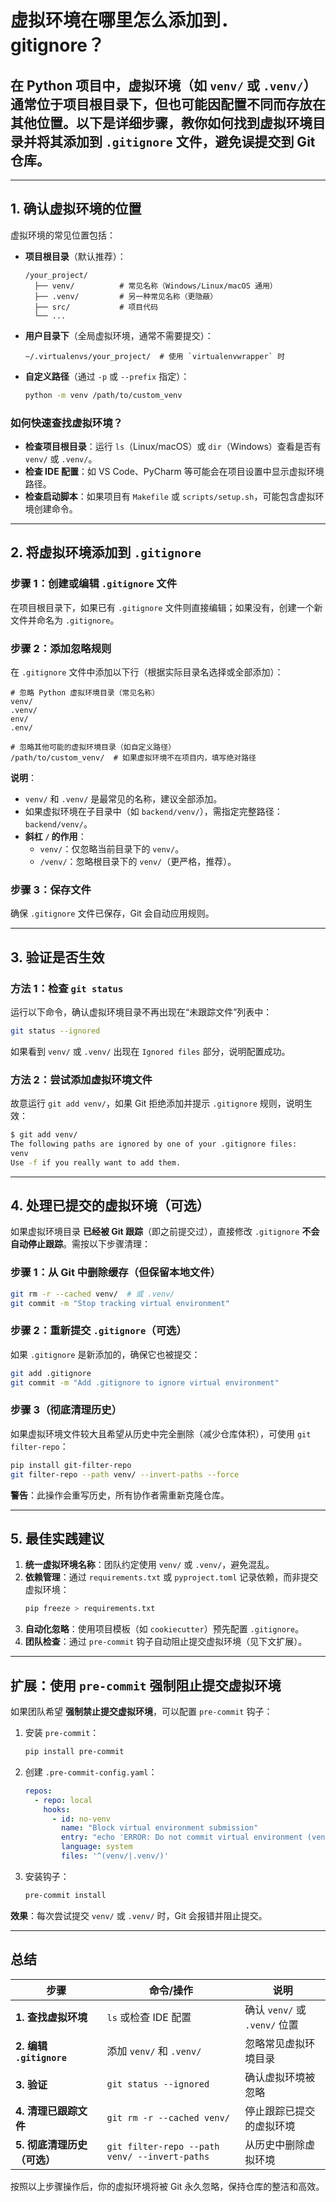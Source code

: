 # 虚拟环境在哪里怎么添加到． gitignore？

## 在 Python 项目中，虚拟环境（如 `venv/` 或 `.venv/`）通常位于项目根目录下，但也可能因配置不同而存放在其他位置。以下是详细步骤，教你如何找到虚拟环境目录并将其添加到 `.gitignore` 文件，避免误提交到 Git 仓库。

---

## **1. 确认虚拟环境的位置**
虚拟环境的常见位置包括：
- **项目根目录**（默认推荐）：
  ```
  /your_project/
    ├── venv/          # 常见名称（Windows/Linux/macOS 通用）
    ├── .venv/         # 另一种常见名称（更隐蔽）
    ├── src/           # 项目代码
    └── ...
  ```
- **用户目录下**（全局虚拟环境，通常不需要提交）：
  ```
  ~/.virtualenvs/your_project/  # 使用 `virtualenvwrapper` 时
  ```
- **自定义路径**（通过 `-p` 或 `--prefix` 指定）：
  ```bash
  python -m venv /path/to/custom_venv
  ```

### **如何快速查找虚拟环境？**
- **检查项目根目录**：运行 `ls`（Linux/macOS）或 `dir`（Windows）查看是否有 `venv/` 或 `.venv/`。
- **检查 IDE 配置**：如 VS Code、PyCharm 等可能会在项目设置中显示虚拟环境路径。
- **检查启动脚本**：如果项目有 `Makefile` 或 `scripts/setup.sh`，可能包含虚拟环境创建命令。

---

## **2. 将虚拟环境添加到 `.gitignore`**
### **步骤 1：创建或编辑 `.gitignore` 文件**
在项目根目录下，如果已有 `.gitignore` 文件则直接编辑；如果没有，创建一个新文件并命名为 `.gitignore`。

### **步骤 2：添加忽略规则**
在 `.gitignore` 文件中添加以下行（根据实际目录名选择或全部添加）：
```gitignore
# 忽略 Python 虚拟环境目录（常见名称）
venv/
.venv/
env/
.env/

# 忽略其他可能的虚拟环境目录（如自定义路径）
/path/to/custom_venv/  # 如果虚拟环境不在项目内，填写绝对路径
```
**说明**：
- `venv/` 和 `.venv/` 是最常见的名称，建议全部添加。
- 如果虚拟环境在子目录中（如 `backend/venv/`），需指定完整路径：`backend/venv/`。
- **斜杠 `/` 的作用**：
  - `venv/`：仅忽略当前目录下的 `venv/`。
  - `/venv/`：忽略根目录下的 `venv/`（更严格，推荐）。

### **步骤 3：保存文件**
确保 `.gitignore` 文件已保存，Git 会自动应用规则。

---

## **3. 验证是否生效**
### **方法 1：检查 `git status`**
运行以下命令，确认虚拟环境目录不再出现在“未跟踪文件”列表中：
```bash
git status --ignored
```
如果看到 `venv/` 或 `.venv/` 出现在 `Ignored files` 部分，说明配置成功。

### **方法 2：尝试添加虚拟环境文件**
故意运行 `git add venv/`，如果 Git 拒绝添加并提示 `.gitignore` 规则，说明生效：
```bash
$ git add venv/
The following paths are ignored by one of your .gitignore files:
venv
Use -f if you really want to add them.
```

---

## **4. 处理已提交的虚拟环境（可选）**
如果虚拟环境目录 **已经被 Git 跟踪**（即之前提交过），直接修改 `.gitignore` **不会自动停止跟踪**。需按以下步骤清理：

### **步骤 1：从 Git 中删除缓存（但保留本地文件）**
```bash
git rm -r --cached venv/  # 或 .venv/
git commit -m "Stop tracking virtual environment"
```

### **步骤 2：重新提交 `.gitignore`（可选）**
如果 `.gitignore` 是新添加的，确保它也被提交：
```bash
git add .gitignore
git commit -m "Add .gitignore to ignore virtual environment"
```

### **步骤 3（彻底清理历史）**
如果虚拟环境文件较大且希望从历史中完全删除（减少仓库体积），可使用 `git filter-repo`：
```bash
pip install git-filter-repo
git filter-repo --path venv/ --invert-paths --force
```
**警告**：此操作会重写历史，所有协作者需重新克隆仓库。

---

## **5. 最佳实践建议**
1. **统一虚拟环境名称**：团队约定使用 `venv/` 或 `.venv/`，避免混乱。
2. **依赖管理**：通过 `requirements.txt` 或 `pyproject.toml` 记录依赖，而非提交虚拟环境：
   ```bash
   pip freeze > requirements.txt
   ```
3. **自动化忽略**：使用项目模板（如 `cookiecutter`）预先配置 `.gitignore`。
4. **团队检查**：通过 `pre-commit` 钩子自动阻止提交虚拟环境（见下文扩展）。

---

## **扩展：使用 `pre-commit` 强制阻止提交虚拟环境**
如果团队希望 **强制禁止提交虚拟环境**，可以配置 `pre-commit` 钩子：
1. 安装 `pre-commit`：
   ```bash
   pip install pre-commit
   ```
2. 创建 `.pre-commit-config.yaml`：
   ```yaml
   repos:
     - repo: local
       hooks:
         - id: no-venv
           name: "Block virtual environment submission"
           entry: "echo 'ERROR: Do not commit virtual environment (venv/ or .venv/)!'; exit 1"
           language: system
           files: '^(venv/|.venv/)'
   ```
3. 安装钩子：
   ```bash
   pre-commit install
   ```
**效果**：每次尝试提交 `venv/` 或 `.venv/` 时，Git 会报错并阻止提交。

---

## **总结**
| 步骤 | 命令/操作 | 说明 |
|------|-----------|------|
| **1. 查找虚拟环境** | `ls` 或检查 IDE 配置 | 确认 `venv/` 或 `.venv/` 位置 |
| **2. 编辑 `.gitignore`** | 添加 `venv/` 和 `.venv/` | 忽略常见虚拟环境目录 |
| **3. 验证** | `git status --ignored` | 确认虚拟环境被忽略 |
| **4. 清理已跟踪文件** | `git rm -r --cached venv/` | 停止跟踪已提交的虚拟环境 |
| **5. 彻底清理历史（可选）** | `git filter-repo --path venv/ --invert-paths` | 从历史中删除虚拟环境 |

按照以上步骤操作后，你的虚拟环境将被 Git 永久忽略，保持仓库的整洁和高效。
